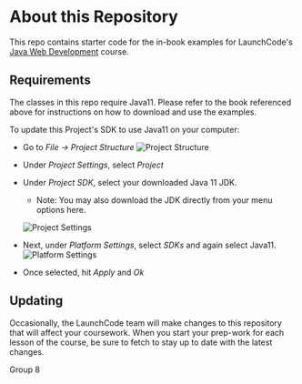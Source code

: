 # About this Repository

This repo contains starter code for the in-book examples for LaunchCode's
[Java Web Development](https://education.launchcode.org/java-web-development/index.html)
course. 

## Requirements

The classes in this repo require Java11. Please refer to the book referenced
above for instructions on how to download and use the examples.

To update this Project's SDK to use Java11 on your computer: 

- Go to *File -> Project Structure*
  ![Project Structure](./FileProjectStructure.png)
- Under *Project Settings*, select *Project*
- Under *Project SDK*, select your downloaded Java 11 JDK.
    - Note: You may also download the JDK directly from your menu options here.
      
  ![Project Settings](./ProjectSettingsSDK.png)
    
- Next, under *Platform Settings*, select *SDKs* and again select Java11.
  ![Platform Settings](./PlatformSettingsSDKs.png)
- Once selected, hit *Apply* and *Ok*
    

## Updating

Occasionally, the LaunchCode team will make changes to this repository
that will affect your coursework. When you start your prep-work for each
lesson of the course, be sure to fetch to stay up to date with the 
latest changes. 

Group 8
